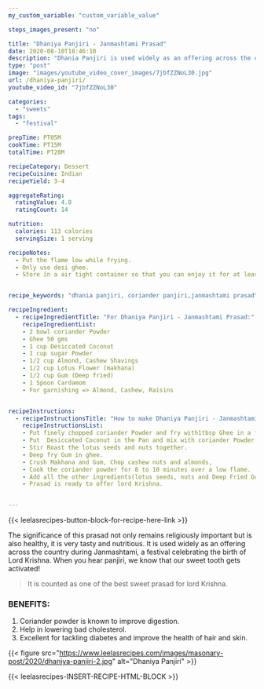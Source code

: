 ```yaml
---
my_custom_variable: "custom_variable_value"

steps_images_present: "no"

title: "Dhaniya Panjiri - Janmashtami Prasad"
date: 2020-08-10T18:46:10
description: "Dhania Panjiri is used widely as an offering across the country during Janmashtami"
type: "post"
image: "images/youtube_video_cover_images/7jbfZZNoL30.jpg"
url: /dhaniya-panjiri/
youtube_video_id: "7jbfZZNoL30"

categories: 
  - "sweets"
tags:
  - "festival"

prepTime: PT05M
cookTime: PT15M
totalTime: PT20M

recipeCategory: Dessert
recipeCuisine: Indian
recipeYield: 3-4

aggregateRating:
  ratingValue: 4.8
  ratingCount: 14

nutrition:
  calories: 113 calories
  servingSize: 1 serving

recipeNotes: 
  - Put the flame low while frying.
  - Only use desi ghee.
  - Store in a air tight container so that you can enjoy it for at least 1 month. 


recipe_keywords: "dhania panjiri, coriander panjiri,janmashtami prasad"

recipeIngredient:
  - recipeIngredientTitle: "For Dhaniya Panjiri - Janmashtami Prasad:"
    recipeIngredientList: 
    - 2 bowl coriander Powder
    - Ghee 50 gms 
    - 1 cup Desiccated Coconut
    - 1 cup sugar Powder
    - 1/2 cup Almond, Cashew Shavings
    - 1/2 cup Lotus Flower (makhana)
    - 1/2 cup Gum (Deep fried)
    - 1 Spoon Cardamom
    - For garnishing => Almond, Cashew, Raisins


recipeInstructions:
  - recipeInstructionsTitle: "How to make Dhaniya Panjiri - Janmashtami Prasad:"
    recipeInstructionsList:
    - Put finely chopped coriander Powder and fry with1tbsp Ghee in a frying pan, till a nice aroma is emitted.
    - Put  Desiccated Coconut in the Pan and mix with coriander Powder.
    - Stir Roast the lotus seeds and nuts together.
    - Deep fry Gum in ghee.
    - Crush Makhana and Gum, Chop cashew nuts and almonds,
    - Cook the coriander powder for 8 to 10 minutes over a low flame.
    - Add all the other ingredients(lotus seeds, nuts and Deep Fried Gum) and mix well.
    - Prasad is ready to offer lord Krishna.


---
```


{{< leelasrecipes-button-block-for-recipe-here-link >}}


The significance of this prasad not only remains religiously important but is also healthy, it is very tasty and nutritious. It is used widely as an offering across the country during Janmashtami, a festival celebrating the birth of Lord Krishna. When you hear panjiri, we know that our sweet tooth gets activated! 


> It is counted as one of the best sweet prasad for lord Krishna.

### BENEFITS:

1. Coriander powder is known to improve digestion.
2. Help in lowering bad cholesterol.
3. Excellent for tackling diabetes and improve the health of hair and skin.

{{< figure src="https://www.leelasrecipes.com/images/masonary-post/2020/dhaniya-panjiri-2.jpg" alt="Dhaniya Panjiri" >}}


{{< leelasrecipes-INSERT-RECIPE-HTML-BLOCK >}}
